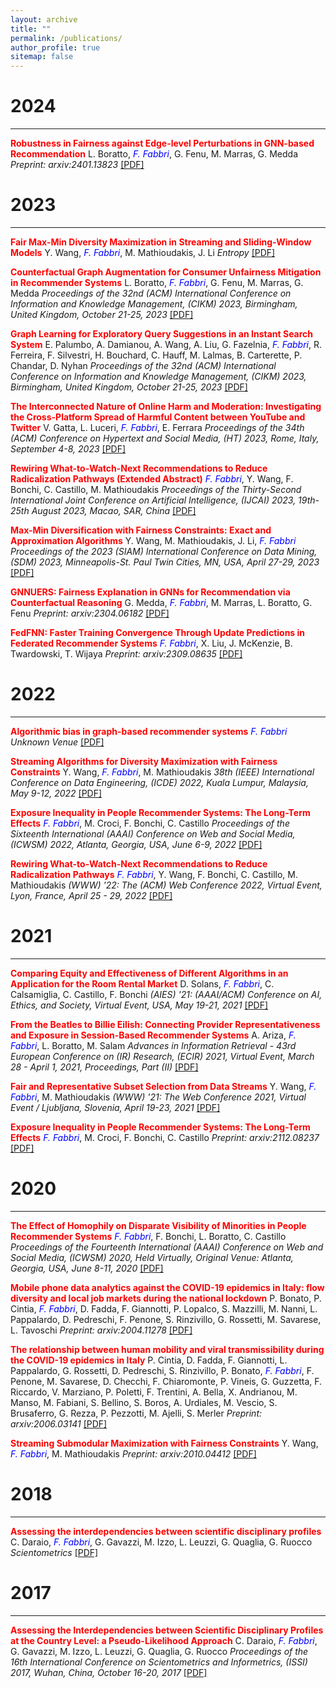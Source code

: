 ```yaml
---
layout: archive
title: ""
permalink: /publications/
author_profile: true
sitemap: false
---
```



2024
===
***

**<span style='color:red'>Robustness in Fairness against Edge-level Perturbations in GNN-based Recommendation</span>** L. Boratto, <i><font color='blue'>F. Fabbri</font></i>, G. Fenu, M. Marras, G. Medda
*Preprint: arxiv:2401.13823* [[PDF]](https://arxiv.org/pdf/2401.13823)

2023
===
***

**<span style='color:red'>Fair Max-Min Diversity Maximization in Streaming and Sliding-Window Models</span>** Y. Wang, <i><font color='blue'>F. Fabbri</font></i>, M. Mathioudakis, J. Li
*Entropy* [[PDF]](https://www.mdpi.com/1099-4300/25/7/1066)

**<span style='color:red'>Counterfactual Graph Augmentation for Consumer Unfairness Mitigation in Recommender Systems</span>** L. Boratto, <i><font color='blue'>F. Fabbri</font></i>, G. Fenu, M. Marras, G. Medda
*Proceedings of the 32nd (ACM) International Conference on Information and Knowledge Management, (CIKM) 2023, Birmingham, United Kingdom, October 21-25, 2023* [[PDF]](https://arxiv.org/pdf/2308.12083.pdf)

**<span style='color:red'>Graph Learning for Exploratory Query Suggestions in an Instant Search System</span>** E. Palumbo, A. Damianou, A. Wang, A. Liu, G. Fazelnia, <i><font color='blue'>F. Fabbri</font></i>, R. Ferreira, F. Silvestri, H. Bouchard, C. Hauff, M. Lalmas, B. Carterette, P. Chandar, D. Nyhan
*Proceedings of the 32nd (ACM) International Conference on Information and Knowledge Management, (CIKM) 2023, Birmingham, United Kingdom, October 21-25, 2023* [[PDF]](https://dl.acm.org/doi/abs/10.1145/3583780.3615481)

**<span style='color:red'>The Interconnected Nature of Online Harm and Moderation: Investigating the Cross-Platform Spread of Harmful Content between YouTube and Twitter</span>** V. Gatta, L. Luceri, <i><font color='blue'>F. Fabbri</font></i>, E. Ferrara
*Proceedings of the 34th (ACM) Conference on Hypertext and Social Media, (HT) 2023, Rome, Italy, September 4-8, 2023* [[PDF]](https://dl.acm.org/doi/pdf/10.1145/3603163.3609058)

**<span style='color:red'>Rewiring What-to-Watch-Next Recommendations to Reduce Radicalization Pathways (Extended Abstract)</span>** <i><font color='blue'>F. Fabbri</font></i>, Y. Wang, F. Bonchi, C. Castillo, M. Mathioudakis
*Proceedings of the Thirty-Second International Joint Conference on Artificial Intelligence, (IJCAI) 2023, 19th-25th August 2023, Macao, SAR, China* [[PDF]](https://www.ijcai.org/proceedings/2023/0715.pdf)

**<span style='color:red'>Max-Min Diversification with Fairness Constraints: Exact and Approximation Algorithms</span>** Y. Wang, M. Mathioudakis, J. Li, <i><font color='blue'>F. Fabbri</font></i>
*Proceedings of the 2023 (SIAM) International Conference on Data Mining, (SDM) 2023, Minneapolis-St. Paul Twin Cities, MN, USA, April 27-29, 2023* [[PDF]](https://arxiv.org/pdf/2208.00194.pdf)

**<span style='color:red'>GNNUERS: Fairness Explanation in GNNs for Recommendation via Counterfactual Reasoning</span>** G. Medda, <i><font color='blue'>F. Fabbri</font></i>, M. Marras, L. Boratto, G. Fenu
*Preprint: arxiv:2304.06182* [[PDF]](https://arxiv.org/pdf/2304.06182.pdf)

**<span style='color:red'>FedFNN: Faster Training Convergence Through Update Predictions in Federated Recommender Systems</span>** <i><font color='blue'>F. Fabbri</font></i>, X. Liu, J. McKenzie, B. Twardowski, T. Wijaya
*Preprint: arxiv:2309.08635* [[PDF]](nan)

2022
===
***

**<span style='color:red'>Algorithmic bias in graph-based recommender systems</span>** <i><font color='blue'>F. Fabbri</font></i>
*Unknown Venue* [[PDF]](https://repositori.upf.edu/handle/10230/54794)

**<span style='color:red'>Streaming Algorithms for Diversity Maximization with Fairness Constraints</span>** Y. Wang, <i><font color='blue'>F. Fabbri</font></i>, M. Mathioudakis
*38th (IEEE) International Conference on Data Engineering, (ICDE) 2022, Kuala Lumpur, Malaysia, May 9-12, 2022* [[PDF]](https://arxiv.org/pdf/2208.00194.pdf)

**<span style='color:red'>Exposure Inequality in People Recommender Systems: The Long-Term Effects</span>** <i><font color='blue'>F. Fabbri</font></i>, M. Croci, F. Bonchi, C. Castillo
*Proceedings of the Sixteenth International (AAAI) Conference on Web and Social Media, (ICWSM) 2022, Atlanta, Georgia, USA, June 6-9, 2022* [[PDF]](https://ojs.aaai.org/index.php/ICWSM/article/view/19284)

**<span style='color:red'>Rewiring What-to-Watch-Next Recommendations to Reduce Radicalization Pathways</span>** <i><font color='blue'>F. Fabbri</font></i>, Y. Wang, F. Bonchi, C. Castillo, M. Mathioudakis
*(WWW) '22: The (ACM) Web Conference 2022, Virtual Event, Lyon, France, April 25 - 29, 2022* [[PDF]](https://arxiv.org/pdf/2202.00640.pdf)

2021
===
***

**<span style='color:red'>Comparing Equity and Effectiveness of Different Algorithms in an Application for the Room Rental Market</span>** D. Solans, <i><font color='blue'>F. Fabbri</font></i>, C. Calsamiglia, C. Castillo, F. Bonchi
*(AIES) '21: (AAAI/ACM) Conference on AI, Ethics, and Society, Virtual Event, USA, May 19-21, 2021* [[PDF]](https://dl.acm.org/doi/abs/10.1145/3461702.3462600)

**<span style='color:red'>From the Beatles to Billie Eilish: Connecting Provider Representativeness and Exposure in Session-Based Recommender Systems</span>** A. Ariza, <i><font color='blue'>F. Fabbri</font></i>, L. Boratto, M. Salam
*Advances in Information Retrieval - 43rd European Conference on (IR) Research, (ECIR) 2021, Virtual Event, March 28 - April 1, 2021, Proceedings, Part (II)* [[PDF]](https://link.springer.com/chapter/10.1007/978-3-030-72240-1_16)

**<span style='color:red'>Fair and Representative Subset Selection from Data Streams</span>** Y. Wang, <i><font color='blue'>F. Fabbri</font></i>, M. Mathioudakis
*(WWW) '21: The Web Conference 2021, Virtual Event / Ljubljana, Slovenia, April 19-23, 2021* [[PDF]](https://arxiv.org/pdf/2010.04412.pdf)

**<span style='color:red'>Exposure Inequality in People Recommender Systems: The Long-Term Effects</span>** <i><font color='blue'>F. Fabbri</font></i>, M. Croci, F. Bonchi, C. Castillo
*Preprint: arxiv:2112.08237* [[PDF]]()

2020
===
***

**<span style='color:red'>The Effect of Homophily on Disparate Visibility of Minorities in People Recommender Systems</span>** <i><font color='blue'>F. Fabbri</font></i>, F. Bonchi, L. Boratto, C. Castillo
*Proceedings of the Fourteenth International (AAAI) Conference on Web and Social Media, (ICWSM) 2020, Held Virtually, Original Venue: Atlanta, Georgia, USA, June 8-11, 2020* [[PDF]](https://ojs.aaai.org/index.php/ICWSM/article/view/7288)

**<span style='color:red'>Mobile phone data analytics against the COVID-19 epidemics in Italy: flow diversity and local job markets during the national lockdown</span>** P. Bonato, P. Cintia, <i><font color='blue'>F. Fabbri</font></i>, D. Fadda, F. Giannotti, P. Lopalco, S. Mazzilli, M. Nanni, L. Pappalardo, D. Pedreschi, F. Penone, S. Rinzivillo, G. Rossetti, M. Savarese, L. Tavoschi
*Preprint: arxiv:2004.11278* [[PDF]]()

**<span style='color:red'>The relationship between human mobility and viral transmissibility during the COVID-19 epidemics in Italy</span>** P. Cintia, D. Fadda, F. Giannotti, L. Pappalardo, G. Rossetti, D. Pedreschi, S. Rinzivillo, P. Bonato, <i><font color='blue'>F. Fabbri</font></i>, F. Penone, M. Savarese, D. Checchi, F. Chiaromonte, P. Vineis, G. Guzzetta, F. Riccardo, V. Marziano, P. Poletti, F. Trentini, A. Bella, X. Andrianou, M. Manso, M. Fabiani, S. Bellino, S. Boros, A. Urdiales, M. Vescio, S. Brusaferro, G. Rezza, P. Pezzotti, M. Ajelli, S. Merler
*Preprint: arxiv:2006.03141* [[PDF]]()

**<span style='color:red'>Streaming Submodular Maximization with Fairness Constraints</span>** Y. Wang, <i><font color='blue'>F. Fabbri</font></i>, M. Mathioudakis
*Preprint: arxiv:2010.04412* [[PDF]]()

2018
===
***

**<span style='color:red'>Assessing the interdependencies between scientific disciplinary profiles</span>** C. Daraio, <i><font color='blue'>F. Fabbri</font></i>, G. Gavazzi, M. Izzo, L. Leuzzi, G. Quaglia, G. Ruocco
*Scientometrics* [[PDF]]()

2017
===
***

**<span style='color:red'>Assessing the Interdependencies between Scientific Disciplinary Profiles at the Country Level: a Pseudo-Likelihood Approach</span>** C. Daraio, <i><font color='blue'>F. Fabbri</font></i>, G. Gavazzi, M. Izzo, L. Leuzzi, G. Quaglia, G. Ruocco
*Proceedings of the 16th International Conference on Scientometrics and Informetrics, (ISSI) 2017, Wuhan, China, October 16-20, 2017* [[PDF]]()

